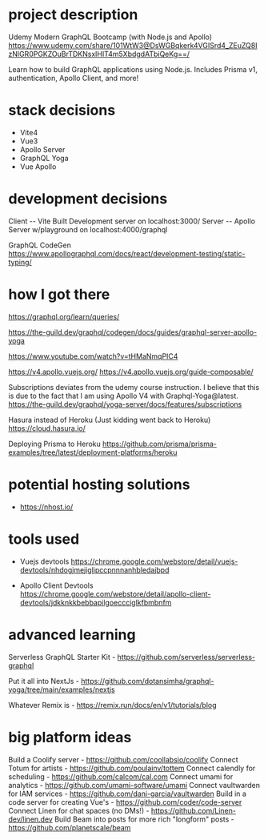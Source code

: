 # project description

Udemy Modern GraphQL Bootcamp (with Node.js and Apollo)
https://www.udemy.com/share/101WtW3@DsWGBqkerk4VGISrd4_ZEuZQ8IzNlGR0PGKZOuBrTDKNsxlHIT4m5XbdgdATbiQeKg==/

Learn how to build GraphQL applications using Node.js. Includes Prisma v1, authentication, Apollo Client, and more!

# stack decisions

- Vite4
- Vue3
- Apollo Server
- GraphQL Yoga
- Vue Apollo

# development decisions

Client -- Vite Built Development server on localhost:3000/
Server -- Apollo Server w/playground on localhost:4000/graphql

GraphQL CodeGen
https://www.apollographql.com/docs/react/development-testing/static-typing/

# how I got there

https://graphql.org/learn/queries/

https://the-guild.dev/graphql/codegen/docs/guides/graphql-server-apollo-yoga

https://www.youtube.com/watch?v=tHMaNmqPIC4

https://v4.apollo.vuejs.org/
https://v4.apollo.vuejs.org/guide-composable/

Subscriptions deviates from the udemy course instruction. I believe that this is due to the fact that I am using Apollo V4 with Graphql-Yoga@latest. https://the-guild.dev/graphql/yoga-server/docs/features/subscriptions

Hasura instead of Heroku (Just kidding went back to Heroku)
https://cloud.hasura.io/

Deploying Prisma to Heroku
https://github.com/prisma/prisma-examples/tree/latest/deployment-platforms/heroku

# potential hosting solutions

- https://nhost.io/

# tools used

- Vuejs devtools https://chrome.google.com/webstore/detail/vuejs-devtools/nhdogjmejiglipccpnnnanhbledajbpd

- Apollo Client Devtools https://chrome.google.com/webstore/detail/apollo-client-devtools/jdkknkkbebbapilgoeccciglkfbmbnfm

# advanced learning

Serverless GraphQL Starter Kit - https://github.com/serverless/serverless-graphql

Put it all into NextJs - https://github.com/dotansimha/graphql-yoga/tree/main/examples/nextjs

Whatever Remix is - https://remix.run/docs/en/v1/tutorials/blog

# big platform ideas

Build a Coolify server - https://github.com/coollabsio/coolify
Connect Totum for artists - https://github.com/poulainv/tottem
Connect calendly for scheduling - https://github.com/calcom/cal.com
Connect umami for analytics - https://github.com/umami-software/umami
Connect vaultwarden for IAM services - https://github.com/dani-garcia/vaultwarden
Build in a code server for creating Vue's - https://github.com/coder/code-server
Connect Linen for chat spaces (no DMs!) - https://github.com/Linen-dev/linen.dev
Build Beam into posts for more rich "longform" posts - https://github.com/planetscale/beam

